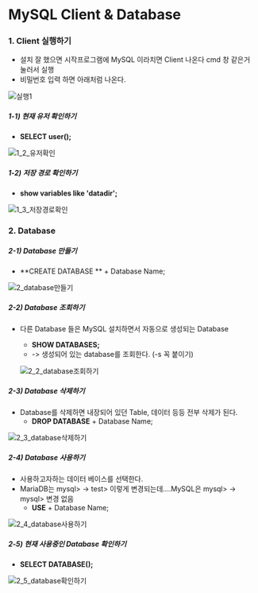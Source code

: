 # MySQL Client & Database

### 1. Client 실행하기

- 설치 잘 했으면 시작프로그램에 MySQL 이라치면 Client 나온다 cmd 창 같은거 눌러서 실행
- 비밀번호 입력 하면 아래처럼 나온다.

![실행1](https://user-images.githubusercontent.com/73643473/117294012-19c75080-aead-11eb-8ec3-a2909b6a1b1b.jpg)

##### 1-1) 현재 유저 확인하기

- **SELECT user();**

![1_2_유저확인](https://user-images.githubusercontent.com/73643473/117313188-a0d1f400-aec0-11eb-852d-e23c8b7050c3.jpg)



##### 1-2) 저장 경로 확인하기

- **show variables like 'datadir';** 

![1_3_저장경로확인](https://user-images.githubusercontent.com/73643473/117547624-80926880-b06b-11eb-9f9f-ab8d3179a20a.jpg)



### 2. Database

##### 2-1) Database 만들기

- **CREATE DATABASE ** + Database Name;

![2_database만들기](https://user-images.githubusercontent.com/73643473/117296856-7d9f4880-aeb0-11eb-931c-7dc6d86699a9.jpg)



##### 2-2) Database 조회하기

- 다른 Database 들은 MySQL 설치하면서 자동으로 생성되는 Database
  - **SHOW DATABASES;** 
  - -> 생성되어 있는 database를 조회한다.  (-s 꼭 붙이기)

  ![2_2_database조회하기](https://user-images.githubusercontent.com/73643473/117299276-4f6f3800-aeb3-11eb-93aa-4f3900cd2fd9.jpg)



##### 2-3) Database 삭제하기

- Database를 삭제하면 내장되어 있던 Table, 데이터 등등 전부 삭제가 된다.
  - **DROP DATABASE** + Database Name;

![2_3_database삭제하기](https://user-images.githubusercontent.com/73643473/117300617-b4775d80-aeb4-11eb-99a6-2d75631486dd.jpg)



##### 2-4) Database 사용하기

- 사용하고자하는 데이터 베이스를 선택한다.
- MariaDB는 mysql>  ->  test> 이렇게 변경되는데....MySQL은 mysql> -> mysql> 변경 없음
  - **USE** + Database Name;

![2_4_database사용하기](https://user-images.githubusercontent.com/73643473/117302450-9a3e7f00-aeb6-11eb-9ed9-7fe382d8de59.jpg)



##### 2-5) 현재 사용중인 Database 확인하기 

- **SELECT DATABASE();**

![2_5_database확인하기](https://user-images.githubusercontent.com/73643473/117313251-afb8a680-aec0-11eb-9864-0c4447ba9f8e.jpg)



